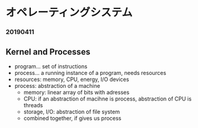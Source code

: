 # オペレーティングシステム

### 20190411

## Kernel and Processes

- program... set of instructions
- process... a running instance of a program, needs resources
- resources: memory, CPU, energy, I/O devices
- process: abstraction of a machine
	- memory: linear array of bits with adresses
	- CPU: if an abstraction of macihne is process, abstraction of CPU is threads
	- storage, I/O: abstraction of file system
	- combined together, if gives us process









